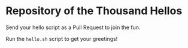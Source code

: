 # Repository of the Thousand Hellos

Send your hello script as a Pull Request to join the fun.

Run the `hello.sh` script to get your greetings!
